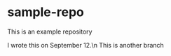# sample-repo
This is an example repository

I wrote this on September 12.\n
This is another branch
